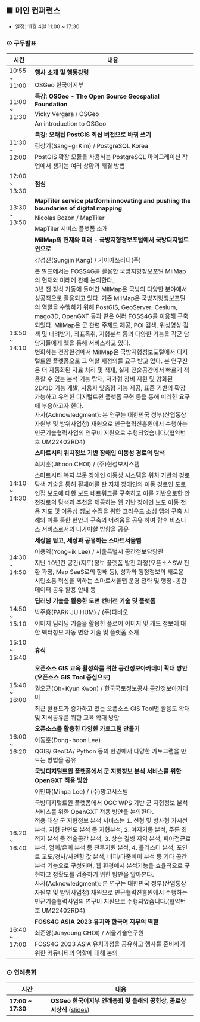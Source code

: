 ## ■ 메인 컨퍼런스
  - 일정: 11월 4일 11:00 ~ 17:30
  
### ⊙ 구두발표
<table>
  <thead>
    <tr>
      <th>시간</th>
      <th>내용</th>
    </tr>
  </thead>
  <tbody>
    <tr>
      <td rowspan=2>10:55 ~ 11:00</td>
      <td><b>행사 소개 및 행동강령</b></td>
    </tr>
    <tr>
      <td>OSGeo 한국어지부</td>
    </tr>
    <tr>
      <td rowspan=3>11:00 ~ 11:30</td>
      <td>
        <b>특강: OSGeo - The Open Source Geospatial Foundation</b>
      </td>
    </tr>
    <tr>
      <td>Vicky Vergara / OSGeo</td>
    </tr>
    <tr>
      <td>An introduction to OSGeo</td>
    </tr>
    <tr>
      <td rowspan=3>11:30 ~ 12:00</td>
      <td>
        <b>특강: 오래된 PostGIS 최신 버전으로 바꿔 쓰기</b>
      </td>
    </tr>
    <tr>
      <td>김상기(Sang-gi Kim) / PostgreSQL Korea</td>
    </tr>
    <tr>
      <td>PostGIS 확장 모듈을 사용하는 PostgreSQL 마이그레이션 작업에서 생기는 여러 상황과 해결 방법</td>
    </tr>
     <tr>
      <td>12:00 ~ 13:30</td>
      <td><b>점심</b></td>
    </tr>
    <tr>
      <td rowspan=3>13:30 ~ 13:50</td>
      <td>
        <b>MapTiler service platform innovating and pushing the boundaries of digital mapping</b>
      </td>
    </tr>
    <tr>
      <td>Nicolas Bozon / MapTiler</td>
    </tr>
    <tr>
      <td>MapTiler 서비스 플랫폼 소개</td>
    </tr>
    <tr>
      <td rowspan=3>13:50 ~ 14:10</td>
      <td>
        <b>MilMap의 현재와 미래 - 국방지형정보포털에서 국방디지털트윈으로</b>
      </td>
    </tr>
    <tr>
      <td>강성진(Sungjin Kang) / 가이아쓰리디(주)</td>
    </tr>
    <tr>
      <td>본 발표에서는 FOSS4G를 활용한 국방지형정보포털 MilMap의 현재와 미래에 관해 논의한다.<br>
      3년 전 정식 가동에 들어간 MilMap은 국방의 다양한 분야에서 성공적으로 활용되고 있다. 
      기존 MilMap은 국방지형정보포털의 역할을 수행하기 위해 PostGIS, GeoServer, Cesium, mago3D, OpenGXT 등과 같은 여러 FOSS4G를 이용해 구축되었다.
      MilMap은 군 관련 주제도 제공, POI 검색, 위성영상 검색 및 내려받기, 좌표독취, 지형분석 등의 다양한 기능을 각군 담당자들에게 웹을 통해 서비스하고 있다.<br>
      변화하는 전장환경에서 MilMap은 국방지형정보포털에서 디지털트윈 플랫폼으로 그 역할 재정의를 요구 받고 있다. 본 연구진은 더 자동화된 자료 처리 및 적재, 실제 전술공간에서 빠르게 적용할 수 있는 분석 기능 탑재, 저가형 장비 지원 및 강화된 2D/3D 기능 개발, 사용자 맞춤형 기능 제공, 표준 기반의 확장가능하고 유연한 디지털트윈 플랫폼 구현 등을 통해 이러한 요구에 부응하고자 한다.<br>
      사사(Acknowledgment): 본 연구는 대한민국 정부(산업통상자원부 및 방위사업청) 재원으로 민군협력진흥원에서 수행하는 민군기술협력사업의 연구비 지원으로 수행되었습니다.(협약번호 UM22402RD4)</td>
    </tr>
    <tr>
      <td rowspan=3>14:10 ~ 14:30</td>
      <td>
        <b>스마트시티 위치정보 기반 장애인 이동성 경로의 탐색</b>
      </td>
    </tr>
    <tr>
      <td>최지훈(Jihoon CHOI) / (주)현정보시스템</td>
    </tr>
    <tr>
      <td>스마트시티 복지 부문 장애인 이동성 시스템을 위치 기반의 경로 탐색 기술을 통해 휠체어를 탄 지체 장애인의 이동 경로인 도로 인접 보도에 대한 보도 네트워크를 구축하고 이를 기반으로한 안전경로의 탐색과 추천을 제공하는 웹 기반 장애인 보도 이동 전용 지도 및 이동성 정보 수집을 위한 크라우드 소싱 앱의 구축 사례와 이를 통한 현안과 구축의 어려움을 공유 하며 향후 비즈니스 서비스로서의 나가야할 방향을 공유</td>
    </tr>
    <tr>
      <td rowspan=3>14:30 ~ 14:50</td>
      <td>
        <b>세상을 담고, 세상과 공유하는 스마트서울맵</b>
      </td>
    </tr>
    <tr>
      <td>이용익(Yong-ik Lee) / 서울특별시 공간정보담당관</td>
    </tr>
    <tr>
      <td>지난 10년간 공간(지도)정보 플랫폼 발전 과정(오픈소스SW 전환 과정, Map SaaS로의 항해 등), 성과와 행정정보의 새로운 시민소통 혁신을 꾀하는 스마트서울맵 운영 전략 및  행정-공간데이터 공유 활용 안내 등</td>
    </tr>
    <tr>
      <td rowspan=3>14:50 ~ 15:10</td>
      <td>
        <b>딥러닝 기술을 활용한 도면 컨버전 기술 및 플랫폼 </b>
      </td>
    </tr>
    <tr>
      <td>박주흠(PARK JU HUM) / (주)다비오 </td>
    </tr>
    <tr>
      <td>이미지 딥러닝 기술을 활용한 플로어 이미지 및 캐드 정보에 대한 벡터정보 자동 변환 기술 및 플랫폼 소개 </td>
    </tr>
    <tr>
      <td>15:10 ~ 15:40</td>
      <td><b>휴식</b></td>
    </tr>
    <tr>
      <td rowspan=3>15:40 ~ 16:00</td>
      <td>
        <b>오픈소스 GIS  교육 활성화를 위한 공간정보아카데미 확대 방안(오픈소스 GIS Tool 중심으로)</b>
      </td>
    </tr>
    <tr>
      <td>권오균(Oh-Kyun Kwon) / 한국국토정보공사 공간정보아카데미</td>
    </tr>
    <tr>
      <td>최근 활용도가 증가하고 있는  오픈소스 GIS  Tool별 활용도 확대 및 지식공유를 위한 교육 확대 방안</td>
    </tr>
    <tr>
      <td rowspan=3>16:00 ~ 16:20</td>
      <td>
        <b>오픈소스를 활용한 다양한 카토그램 만들기</b>
      </td>
    </tr>
    <tr>
      <td>이동훈(Dong-hoon Lee)</td>
    </tr>
    <tr>
      <td>QGIS/ GeoDA/ Python 등의 환경에서 다양한 카토그램을 만드는 방법을 공유</td>
    </tr>
    <tr>
      <td rowspan=3>16:20 ~ 16:40</td>
      <td>
        <b>국방디지털트윈 플랫폼에서 군 지형정보 분석 서비스를 위한 OpenGXT 적용 방안</b>
      </td>
    </tr>
    <tr>
      <td>이민파(Minpa Lee) / (주)망고시스템</td>
    </tr>
    <tr>
      <td>국방디지털트윈 플랫폼에서  OGC WPS 기반 군 지형정보 분석 서비스를 위한 OpenGXT 적용 방안을 논의한다.<br>
      적용 대상 군 지형정보 분석 서비스는 1. 선형 및 방사형 가시선 분석, 지형 단면도 분석 등 지형분석, 2. 야지기동 분석, 주둔 최적지 분석 등 전술공간 분석, 3. 상습 결빙 지역 분석, 피아접근로 분석, 엄폐/은폐 분석 등 전투지원 분석, 4. 클러스터 분석, 포인트 고도/경사/사면향 값 분석, 버퍼/다중버퍼 분석 등 기타 공간분석 기능으로 구성되며, 웹 환경에서 분석기능을 효율적으로 구현하고 정확도를 검증하기 위한 방안을 알아본다.<br>
      사사(Acknowledgment): 본 연구는 대한민국 정부(산업통상자원부 및 방위사업청) 재원으로 민군협력진흥원에서 수행하는 민군기술협력사업의 연구비 지원으로 수행되었습니다.(협약번호 UM22402RD4)</td>
    </tr>
    <tr>
      <td rowspan=3>16:40 ~ 17:00</td>
      <td>
        <b>FOSS4G ASIA 2023 유치와 한국어 지부의 역할</b>
      </td>
    </tr>
    <tr>
      <td>최준영(Junyoung CHOI) / 서울기술연구원</td>
    </tr>
    <tr>
      <td>FOSS4G 2023 ASIA 유치과정을 공유하고 행사를 준비하기 위한 커뮤니티의 역할에 대해 논의</td>
    </tr>
  </tbody>
</table>

### ⊙ 연례총회
<table>
  <thead>
    <tr>
      <th>시간</th>
      <th>내용</th>
    </tr>
  </thead>
  <tbody>
    <tr>
      <td><b>17:00 ~ 17:30</b></td>
      <td><b>OSGeo 한국어지부 연례총회 및 올해의 공헌상, 공로상 시상식</b>
          (<a href="https://docs.google.com/presentation/d/1gdH4qoJ8ipOAFa1NE0vYIqqHOfhkrj94WHPKpqDj1xw">slides</a>)
      </td>
    </tr>
  </tbody>
</table>
